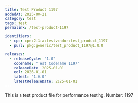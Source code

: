 ```yaml
---
title: Test Product 1197
addedAt: 2025-08-21
category: test
tags: test
permalink: /test-product-1197

identifiers:
  - cpe: cpe:2.3:a:testvendor:test_product_1197
  - purl: pkg:generic/test_product_1197@1.0.0

releases:
  - releaseCycle: "1.0"
    codename: "Test Codename 1197"
    releaseDate: 2025-01-01
    eol: 2026-01-01
    latest: "1.0.0"
    latestReleaseDate: 2025-01-01
---
```


This is a test product file for performance testing. Number: 1197
